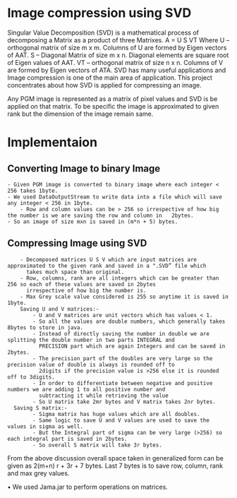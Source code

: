 # Image compression using SVD

Singular Value Decomposition (SVD) is a mathematical process of decomposing a Matrix as a product of three Matrixes.
                                  A = U S VT
Where 
	U – orthogonal matrix of size m x m. Columns of U are formed by Eigen vectors of AAT.
	S – Diagonal Matrix of size m x n. Diagonal elements are square root of Eigen values of AAT.
	VT – orthogonal matrix of size n x n. Columns of V are formed by Eigen vectors of ATA.
SVD has many useful applications and Image compression is one of the main area of application. This project concentrates about how SVD is applied for compressing an image.


Any PGM image is represented as a matrix of pixel values and SVD is be applied on that matrix. 
To be specific the image is approximated to given rank but the dimension of the image remain same.


Implementaion
=================
 Converting Image to binary Image
--------------------------------------
  	- Given PGM image is converted to binary image where each integer < 256 takes 1byte.
	- We used DataOutputStream to write data into a file which will save any integer < 256 in 1byte.
    	- Row and column values can be > 256 so irrespective of how big the number is we are saving the row and column in 	2bytes.
	- So an image of size mxn is saved in (m*n + 5) bytes.
Compressing Image using SVD
---------------------------
     	- Decomposed matrices U S V which are input matrices are approximated to the given rank and saved in a ".SVD” file which
     	  takes much space than original.
    	- Row, columns, rank are all integers which can be greater than 256 so each of these values are saved in 2bytes
    	  irrespective of how big the number is.
    	- Max Grey scale value considered is 255 so anytime it is saved in 1byte.
    	Saving U and V matrices:-
        	- U and V matrices are unit vectors which has values < 1.
        	- So all the values are double numbers, which generally takes 8bytes to store in java.
        	- Instead of directly saving the number in double we are splitting the double number in two parts INTEGRAL and
        	  PRECISION part which are again Integers and can be saved in 2bytes.
        	- The precision part of the doubles are very large so the precision value of double is always is rounded off to
        	  2digits if the precision value is >256 else it is rounded off to 3digits.
        	- In order to differentiate between negative and positive numbers we are adding 1 to all positive number and
        	  subtracting it while retrieving the value 
         	- So U matrix take 2mr bytes and V matrix takes 2nr bytes.
      Saving S matrix:-
        	- Sigma matrix has huge values which are all doubles.
        	- Same logic to save U and V values are used to save the values in sigma as well.
        	- But the Integral part of sigma can be very large (>256) so each integral part is saved in 2bytes.
        	- So overall S matrix will take 3r bytes.
From the above discussion overall space taken in generalized form can be given as
                                      2(m+n) r + 3r + 7 bytes.
Last 7 bytes is to save row, column, rank and max grey values.


•  We used Jama.jar to perform operations on matrices.
